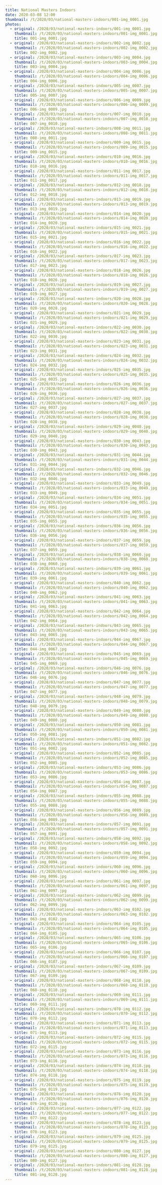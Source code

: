 ```yaml
---
title: National Masters Indoors
date: 2020-03-08 12:00
thumbnail: /t/2020/03/national-masters-indoors/001-img_0001.jpg
photos:
  - original: /2020/03/national-masters-indoors/001-img_0001.jpg
    thumbnail: /t/2020/03/national-masters-indoors/001-img_0001.jpg
    title: 001-img_0001.jpg
  - original: /2020/03/national-masters-indoors/002-img_0002.jpg
    thumbnail: /t/2020/03/national-masters-indoors/002-img_0002.jpg
    title: 002-img_0002.jpg
  - original: /2020/03/national-masters-indoors/003-img_0004.jpg
    thumbnail: /t/2020/03/national-masters-indoors/003-img_0004.jpg
    title: 003-img_0004.jpg
  - original: /2020/03/national-masters-indoors/004-img_0006.jpg
    thumbnail: /t/2020/03/national-masters-indoors/004-img_0006.jpg
    title: 004-img_0006.jpg
  - original: /2020/03/national-masters-indoors/005-img_0007.jpg
    thumbnail: /t/2020/03/national-masters-indoors/005-img_0007.jpg
    title: 005-img_0007.jpg
  - original: /2020/03/national-masters-indoors/006-img_0009.jpg
    thumbnail: /t/2020/03/national-masters-indoors/006-img_0009.jpg
    title: 006-img_0009.jpg
  - original: /2020/03/national-masters-indoors/007-img_0010.jpg
    thumbnail: /t/2020/03/national-masters-indoors/007-img_0010.jpg
    title: 007-img_0010.jpg
  - original: /2020/03/national-masters-indoors/008-img_0011.jpg
    thumbnail: /t/2020/03/national-masters-indoors/008-img_0011.jpg
    title: 008-img_0011.jpg
  - original: /2020/03/national-masters-indoors/009-img_0015.jpg
    thumbnail: /t/2020/03/national-masters-indoors/009-img_0015.jpg
    title: 009-img_0015.jpg
  - original: /2020/03/national-masters-indoors/010-img_0016.jpg
    thumbnail: /t/2020/03/national-masters-indoors/010-img_0016.jpg
    title: 010-img_0016.jpg
  - original: /2020/03/national-masters-indoors/011-img_0017.jpg
    thumbnail: /t/2020/03/national-masters-indoors/011-img_0017.jpg
    title: 011-img_0017.jpg
  - original: /2020/03/national-masters-indoors/012-img_0018.jpg
    thumbnail: /t/2020/03/national-masters-indoors/012-img_0018.jpg
    title: 012-img_0018.jpg
  - original: /2020/03/national-masters-indoors/013-img_0019.jpg
    thumbnail: /t/2020/03/national-masters-indoors/013-img_0019.jpg
    title: 013-img_0019.jpg
  - original: /2020/03/national-masters-indoors/014-img_0020.jpg
    thumbnail: /t/2020/03/national-masters-indoors/014-img_0020.jpg
    title: 014-img_0020.jpg
  - original: /2020/03/national-masters-indoors/015-img_0021.jpg
    thumbnail: /t/2020/03/national-masters-indoors/015-img_0021.jpg
    title: 015-img_0021.jpg
  - original: /2020/03/national-masters-indoors/016-img_0022.jpg
    thumbnail: /t/2020/03/national-masters-indoors/016-img_0022.jpg
    title: 016-img_0022.jpg
  - original: /2020/03/national-masters-indoors/017-img_0023.jpg
    thumbnail: /t/2020/03/national-masters-indoors/017-img_0023.jpg
    title: 017-img_0023.jpg
  - original: /2020/03/national-masters-indoors/018-img_0026.jpg
    thumbnail: /t/2020/03/national-masters-indoors/018-img_0026.jpg
    title: 018-img_0026.jpg
  - original: /2020/03/national-masters-indoors/019-img_0027.jpg
    thumbnail: /t/2020/03/national-masters-indoors/019-img_0027.jpg
    title: 019-img_0027.jpg
  - original: /2020/03/national-masters-indoors/020-img_0028.jpg
    thumbnail: /t/2020/03/national-masters-indoors/020-img_0028.jpg
    title: 020-img_0028.jpg
  - original: /2020/03/national-masters-indoors/021-img_0029.jpg
    thumbnail: /t/2020/03/national-masters-indoors/021-img_0029.jpg
    title: 021-img_0029.jpg
  - original: /2020/03/national-masters-indoors/022-img_0030.jpg
    thumbnail: /t/2020/03/national-masters-indoors/022-img_0030.jpg
    title: 022-img_0030.jpg
  - original: /2020/03/national-masters-indoors/023-img_0031.jpg
    thumbnail: /t/2020/03/national-masters-indoors/023-img_0031.jpg
    title: 023-img_0031.jpg
  - original: /2020/03/national-masters-indoors/024-img_0032.jpg
    thumbnail: /t/2020/03/national-masters-indoors/024-img_0032.jpg
    title: 024-img_0032.jpg
  - original: /2020/03/national-masters-indoors/025-img_0035.jpg
    thumbnail: /t/2020/03/national-masters-indoors/025-img_0035.jpg
    title: 025-img_0035.jpg
  - original: /2020/03/national-masters-indoors/026-img_0036.jpg
    thumbnail: /t/2020/03/national-masters-indoors/026-img_0036.jpg
    title: 026-img_0036.jpg
  - original: /2020/03/national-masters-indoors/027-img_0037.jpg
    thumbnail: /t/2020/03/national-masters-indoors/027-img_0037.jpg
    title: 027-img_0037.jpg
  - original: /2020/03/national-masters-indoors/028-img_0038.jpg
    thumbnail: /t/2020/03/national-masters-indoors/028-img_0038.jpg
    title: 028-img_0038.jpg
  - original: /2020/03/national-masters-indoors/029-img_0040.jpg
    thumbnail: /t/2020/03/national-masters-indoors/029-img_0040.jpg
    title: 029-img_0040.jpg
  - original: /2020/03/national-masters-indoors/030-img_0043.jpg
    thumbnail: /t/2020/03/national-masters-indoors/030-img_0043.jpg
    title: 030-img_0043.jpg
  - original: /2020/03/national-masters-indoors/031-img_0044.jpg
    thumbnail: /t/2020/03/national-masters-indoors/031-img_0044.jpg
    title: 031-img_0044.jpg
  - original: /2020/03/national-masters-indoors/032-img_0046.jpg
    thumbnail: /t/2020/03/national-masters-indoors/032-img_0046.jpg
    title: 032-img_0046.jpg
  - original: /2020/03/national-masters-indoors/033-img_0049.jpg
    thumbnail: /t/2020/03/national-masters-indoors/033-img_0049.jpg
    title: 033-img_0049.jpg
  - original: /2020/03/national-masters-indoors/034-img_0051.jpg
    thumbnail: /t/2020/03/national-masters-indoors/034-img_0051.jpg
    title: 034-img_0051.jpg
  - original: /2020/03/national-masters-indoors/035-img_0055.jpg
    thumbnail: /t/2020/03/national-masters-indoors/035-img_0055.jpg
    title: 035-img_0055.jpg
  - original: /2020/03/national-masters-indoors/036-img_0056.jpg
    thumbnail: /t/2020/03/national-masters-indoors/036-img_0056.jpg
    title: 036-img_0056.jpg
  - original: /2020/03/national-masters-indoors/037-img_0059.jpg
    thumbnail: /t/2020/03/national-masters-indoors/037-img_0059.jpg
    title: 037-img_0059.jpg
  - original: /2020/03/national-masters-indoors/038-img_0060.jpg
    thumbnail: /t/2020/03/national-masters-indoors/038-img_0060.jpg
    title: 038-img_0060.jpg
  - original: /2020/03/national-masters-indoors/039-img_0061.jpg
    thumbnail: /t/2020/03/national-masters-indoors/039-img_0061.jpg
    title: 039-img_0061.jpg
  - original: /2020/03/national-masters-indoors/040-img_0062.jpg
    thumbnail: /t/2020/03/national-masters-indoors/040-img_0062.jpg
    title: 040-img_0062.jpg
  - original: /2020/03/national-masters-indoors/041-img_0063.jpg
    thumbnail: /t/2020/03/national-masters-indoors/041-img_0063.jpg
    title: 041-img_0063.jpg
  - original: /2020/03/national-masters-indoors/042-img_0064.jpg
    thumbnail: /t/2020/03/national-masters-indoors/042-img_0064.jpg
    title: 042-img_0064.jpg
  - original: /2020/03/national-masters-indoors/043-img_0065.jpg
    thumbnail: /t/2020/03/national-masters-indoors/043-img_0065.jpg
    title: 043-img_0065.jpg
  - original: /2020/03/national-masters-indoors/044-img_0067.jpg
    thumbnail: /t/2020/03/national-masters-indoors/044-img_0067.jpg
    title: 044-img_0067.jpg
  - original: /2020/03/national-masters-indoors/045-img_0069.jpg
    thumbnail: /t/2020/03/national-masters-indoors/045-img_0069.jpg
    title: 045-img_0069.jpg
  - original: /2020/03/national-masters-indoors/046-img_0076.jpg
    thumbnail: /t/2020/03/national-masters-indoors/046-img_0076.jpg
    title: 046-img_0076.jpg
  - original: /2020/03/national-masters-indoors/047-img_0077.jpg
    thumbnail: /t/2020/03/national-masters-indoors/047-img_0077.jpg
    title: 047-img_0077.jpg
  - original: /2020/03/national-masters-indoors/048-img_0079.jpg
    thumbnail: /t/2020/03/national-masters-indoors/048-img_0079.jpg
    title: 048-img_0079.jpg
  - original: /2020/03/national-masters-indoors/049-img_0080.jpg
    thumbnail: /t/2020/03/national-masters-indoors/049-img_0080.jpg
    title: 049-img_0080.jpg
  - original: /2020/03/national-masters-indoors/050-img_0081.jpg
    thumbnail: /t/2020/03/national-masters-indoors/050-img_0081.jpg
    title: 050-img_0081.jpg
  - original: /2020/03/national-masters-indoors/051-img_0082.jpg
    thumbnail: /t/2020/03/national-masters-indoors/051-img_0082.jpg
    title: 051-img_0082.jpg
  - original: /2020/03/national-masters-indoors/052-img_0085.jpg
    thumbnail: /t/2020/03/national-masters-indoors/052-img_0085.jpg
    title: 052-img_0085.jpg
  - original: /2020/03/national-masters-indoors/053-img_0086.jpg
    thumbnail: /t/2020/03/national-masters-indoors/053-img_0086.jpg
    title: 053-img_0086.jpg
  - original: /2020/03/national-masters-indoors/054-img_0087.jpg
    thumbnail: /t/2020/03/national-masters-indoors/054-img_0087.jpg
    title: 054-img_0087.jpg
  - original: /2020/03/national-masters-indoors/055-img_0088.jpg
    thumbnail: /t/2020/03/national-masters-indoors/055-img_0088.jpg
    title: 055-img_0088.jpg
  - original: /2020/03/national-masters-indoors/056-img_0089.jpg
    thumbnail: /t/2020/03/national-masters-indoors/056-img_0089.jpg
    title: 056-img_0089.jpg
  - original: /2020/03/national-masters-indoors/057-img_0091.jpg
    thumbnail: /t/2020/03/national-masters-indoors/057-img_0091.jpg
    title: 057-img_0091.jpg
  - original: /2020/03/national-masters-indoors/058-img_0092.jpg
    thumbnail: /t/2020/03/national-masters-indoors/058-img_0092.jpg
    title: 058-img_0092.jpg
  - original: /2020/03/national-masters-indoors/059-img_0094.jpg
    thumbnail: /t/2020/03/national-masters-indoors/059-img_0094.jpg
    title: 059-img_0094.jpg
  - original: /2020/03/national-masters-indoors/060-img_0096.jpg
    thumbnail: /t/2020/03/national-masters-indoors/060-img_0096.jpg
    title: 060-img_0096.jpg
  - original: /2020/03/national-masters-indoors/061-img_0097.jpg
    thumbnail: /t/2020/03/national-masters-indoors/061-img_0097.jpg
    title: 061-img_0097.jpg
  - original: /2020/03/national-masters-indoors/062-img_0099.jpg
    thumbnail: /t/2020/03/national-masters-indoors/062-img_0099.jpg
    title: 062-img_0099.jpg
  - original: /2020/03/national-masters-indoors/063-img_0102.jpg
    thumbnail: /t/2020/03/national-masters-indoors/063-img_0102.jpg
    title: 063-img_0102.jpg
  - original: /2020/03/national-masters-indoors/064-img_0105.jpg
    thumbnail: /t/2020/03/national-masters-indoors/064-img_0105.jpg
    title: 064-img_0105.jpg
  - original: /2020/03/national-masters-indoors/065-img_0106.jpg
    thumbnail: /t/2020/03/national-masters-indoors/065-img_0106.jpg
    title: 065-img_0106.jpg
  - original: /2020/03/national-masters-indoors/066-img_0107.jpg
    thumbnail: /t/2020/03/national-masters-indoors/066-img_0107.jpg
    title: 066-img_0107.jpg
  - original: /2020/03/national-masters-indoors/067-img_0109.jpg
    thumbnail: /t/2020/03/national-masters-indoors/067-img_0109.jpg
    title: 067-img_0109.jpg
  - original: /2020/03/national-masters-indoors/068-img_0110.jpg
    thumbnail: /t/2020/03/national-masters-indoors/068-img_0110.jpg
    title: 068-img_0110.jpg
  - original: /2020/03/national-masters-indoors/069-img_0111.jpg
    thumbnail: /t/2020/03/national-masters-indoors/069-img_0111.jpg
    title: 069-img_0111.jpg
  - original: /2020/03/national-masters-indoors/070-img_0112.jpg
    thumbnail: /t/2020/03/national-masters-indoors/070-img_0112.jpg
    title: 070-img_0112.jpg
  - original: /2020/03/national-masters-indoors/071-img_0113.jpg
    thumbnail: /t/2020/03/national-masters-indoors/071-img_0113.jpg
    title: 071-img_0113.jpg
  - original: /2020/03/national-masters-indoors/072-img_0115.jpg
    thumbnail: /t/2020/03/national-masters-indoors/072-img_0115.jpg
    title: 072-img_0115.jpg
  - original: /2020/03/national-masters-indoors/073-img_0116.jpg
    thumbnail: /t/2020/03/national-masters-indoors/073-img_0116.jpg
    title: 073-img_0116.jpg
  - original: /2020/03/national-masters-indoors/074-img_0118.jpg
    thumbnail: /t/2020/03/national-masters-indoors/074-img_0118.jpg
    title: 074-img_0118.jpg
  - original: /2020/03/national-masters-indoors/075-img_0119.jpg
    thumbnail: /t/2020/03/national-masters-indoors/075-img_0119.jpg
    title: 075-img_0119.jpg
  - original: /2020/03/national-masters-indoors/076-img_0120.jpg
    thumbnail: /t/2020/03/national-masters-indoors/076-img_0120.jpg
    title: 076-img_0120.jpg
  - original: /2020/03/national-masters-indoors/077-img_0122.jpg
    thumbnail: /t/2020/03/national-masters-indoors/077-img_0122.jpg
    title: 077-img_0122.jpg
  - original: /2020/03/national-masters-indoors/078-img_0123.jpg
    thumbnail: /t/2020/03/national-masters-indoors/078-img_0123.jpg
    title: 078-img_0123.jpg
  - original: /2020/03/national-masters-indoors/079-img_0125.jpg
    thumbnail: /t/2020/03/national-masters-indoors/079-img_0125.jpg
    title: 079-img_0125.jpg
  - original: /2020/03/national-masters-indoors/080-img_0127.jpg
    thumbnail: /t/2020/03/national-masters-indoors/080-img_0127.jpg
    title: 080-img_0127.jpg
  - original: /2020/03/national-masters-indoors/081-img_0128.jpg
    thumbnail: /t/2020/03/national-masters-indoors/081-img_0128.jpg
    title: 081-img_0128.jpg
---
```

